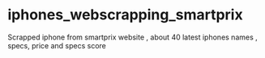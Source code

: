 # iphones_webscrapping_smartprix
Scrapped iphone from smartprix website , about 40 latest iphones names , specs, price and specs score
